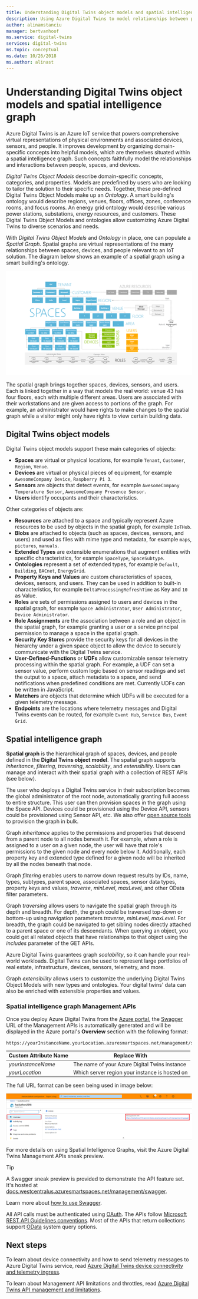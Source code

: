 ```yaml
---
title: Understanding Digital Twins object models and spatial intelligence graph | Microsoft Docs
description: Using Azure Digital Twins to model relationships between people, places, and devices
author: alinamstanciu
manager: bertvanhoof
ms.service: digital-twins
services: digital-twins
ms.topic: conceptual
ms.date: 10/26/2018
ms.author: alinast
---
```


# Understanding Digital Twins object models and spatial intelligence graph

Azure Digital Twins is an Azure IoT service that powers comprehensive virtual representations of physical environments and associated devices, sensors, and people. It improves development by organizing domain-specific concepts into helpful models, which are themselves situated within a spatial intelligence graph. Such concepts faithfully model the relationships and interactions between people, spaces, and devices.

_Digital Twins Object Models_ describe domain-specific concepts, categories, and properties. Models are predefined by users who are looking to tailor the solution to their specific needs. Together, these pre-defined Digital Twins Object Models make up an _Ontology_. A smart building's ontology would describe regions, venues, floors, offices, zones, conference rooms, and focus rooms. An energy grid ontology would describe various power stations, substations, energy resources, and customers. These Digital Twins Object Models and ontologies allow customizing Azure Digital Twins to diverse scenarios and needs.

With _Digital Twins Object Models_ and _Ontology_ in place, one can populate a _Spatial Graph_. Spatial graphs are virtual representations of the many relationships between spaces, devices, and people relevant to an IoT solution. The diagram below shows an example of a spatial graph using a smart building's ontology.

![Digital Twins Spatial Graph Building][1]

<a id="model"></a>

The spatial graph brings together spaces, devices, sensors, and users. Each is linked together in a way that models the real world: venue 43 has four floors, each with multiple different areas. Users are associated with their workstations and are given access to portions of the graph.  For example, an administrator would have rights to make changes to the spatial graph while a visitor might only have rights to view certain building data.

## Digital Twins object models

Digital Twins object models support these main categories of objects:

- **Spaces** are virtual or physical locations, for example `Tenant`, `Customer`, `Region`, `Venue`.
- **Devices** are virtual or physical pieces of equipment, for example `AwesomeCompany Device`, `Raspberry Pi 3`.
- **Sensors** are objects that detect events, for example `AwesomeCompany Temperature Sensor`, `AwesomeCompany Presence Sensor`.
- **Users** identify occupants and their characteristics.

Other categories of objects are:

- **Resources** are attached to a space and typically represent Azure resources to be used by objects in the spatial graph, for example `IoTHub`.
- **Blobs** are attached to objects (such as spaces, devices, sensors, and users) and used as files with mime type and metadata, for example `maps`, `pictures`, `manuals`.
- **Extended Types** are extensible enumerations that augment entities with specific characteristics, for example `SpaceType`, `SpaceSubtype`.
- **Ontologies** represent a set of extended types, for example `Default`, `Building`, `BACnet`, `EnergyGrid`.
- **Property Keys and Values** are custom characteristics of spaces, devices, sensors, and users. They can be used in addition to built-in characteristics, for example `DeltaProcessingRefreshTime` as Key and `10` as Value.
- **Roles** are sets of permissions assigned to users and devices in the spatial graph, for example `Space Administrator`, `User Administrator`, `Device Administrator`.
- **Role Assignments** are the association between a role and an object in the spatial graph, for example granting a user or a service principal permission to manage a space in the spatial graph.
- **Security Key Stores** provide the security keys for all devices in the hierarchy under a given space object to allow the device to securely communicate with the Digital Twins service.
- **User-Defined-Functions** or **UDFs** allow customizable sensor telemetry processing within the spatial graph. For example, a UDF can set a sensor value, perform custom logic based on sensor readings and set the output to a space, attach metadata to a space, and send notifications when predefined conditions are met. Currently UDFs can be written in JavaScript.
- **Matchers** are objects that determine which UDFs will be executed for a given telemetry message.
- **Endpoints** are the locations where telemetry messages and Digital Twins events can be routed, for example `Event Hub`, `Service Bus`, `Event Grid`.

<a id="graph"></a>

## Spatial intelligence graph

**Spatial graph** is the hierarchical graph of spaces, devices, and people defined in the **Digital Twins object model**. The spatial graph supports _inheritance_, _filtering_, _traversing_, _scalability_, and _extensibility_. Users can manage and interact with their spatial graph with a collection of REST APIs (see below).

The user who deploys a Digital Twins service in their subscription becomes the global administrator of the root node, automatically granting full access to entire structure. This user can then provision spaces in the graph using the Space API. Devices could be provisioned using the Device API, sensors could be provisioned using Sensor API, etc. We also offer [open source tools](https://github.com/Azure-Samples/digital-twins-samples-csharp) to provision the graph in bulk.

Graph _inheritance_ applies to the permissions and properties that descend from a parent node to all nodes beneath it. For example, when a role is assigned to a user on a given node, the user will have that role's permissions to the given node and every node below it. Additionally, each property key and extended type defined for a given node will be inherited by all the nodes beneath that node.

Graph _filtering_ enables users to narrow down request results by IDs, name, types, subtypes, parent space, associated spaces, sensor data types, property keys and values, *traverse*, *minLevel*, *maxLevel*, and other OData filter parameters.

Graph _traversing_ allows users to navigate the spatial graph through its depth and breadth. For depth, the graph could be traversed top-down or bottom-up using navigation parameters *traverse*, *minLevel*, *maxLevel*. For breadth, the graph could be navigated to get sibling nodes directly attached to a parent space or one of its descendants. When querying an object, you could get all related objects that have relationships to that object using the *includes* parameter of the GET APIs.

Azure Digital Twins guarantees graph _scalability_, so it can handle your real-world workloads. Digital Twins can be used to represent large portfolios of real estate, infrastructure, devices, sensors, telemetry, and more.

Graph _extensibility_ allows users to customize the underlying Digital Twins Object Models with new types and ontologies. Your digital twins' data can also be enriched with extensible properties and values.

### Spatial intelligence graph Management APIs

Once you deploy Azure Digital Twins from the [Azure portal](https://portal.azure.com), the [Swagger](https://swagger.io/tools/swagger-ui/) URL of the Management APIs is automatically generated and will be displayed in the Azure portal's **Overview** section with the following format:

```plaintext
https://yourInstanceName.yourLocation.azuresmartspaces.net/management/swagger
```

| Custom Attribute Name | Replace With |
| --- | --- |
| *yourInstanceName* | The name of your Azure Digital Twins instance |
| *yourLocation* | Which server region your instance is hosted on |

 The full URL format can be seen being used in image below:

![Digital Twins Portal Management API][2]

For more details on using Spatial Intelligence Graphs, visit the Azure Digital Twins Management APIs sneak preview.

> [!TIP]
> A Swagger sneak preview is provided to demonstrate the API feature set.
> It's hosted at [docs.westcentralus.azuresmartspaces.net/management/swagger](https://docs.westcentralus.azuresmartspaces.net/management/swagger).

Learn more about [how to use Swagger](how-to-use-swagger.md).

All API calls must be authenticated using [OAuth](https://docs.microsoft.com/azure/active-directory/develop/v1-protocols-oauth-code). The APIs follow [Microsoft REST API Guidelines conventions](https://github.com/Microsoft/api-guidelines/blob/master/Guidelines.md). Most of the APIs that return collections support [OData](http://www.odata.org/getting-started/basic-tutorial/#queryData) system query options.

## Next steps

To learn about device connectivity and how to send telemetry messages to Azure Digital Twins service, read [Azure Digital Twins device connectivity and telemetry ingress](concepts-device-ingress.md).

To learn about Management API limitations and throttles, read [Azure Digital Twins API management and limitations](concepts-service-limits.md).

<!-- Images -->
[1]: media/concepts/digital-twins-spatial-graph-building.png
[2]: media/concepts/digital-twins-spatial-graph-management-api-url.png

